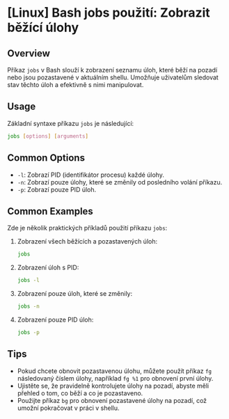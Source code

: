 # [Linux] Bash jobs použití: Zobrazit běžící úlohy

## Overview
Příkaz `jobs` v Bash slouží k zobrazení seznamu úloh, které běží na pozadí nebo jsou pozastavené v aktuálním shellu. Umožňuje uživatelům sledovat stav těchto úloh a efektivně s nimi manipulovat.

## Usage
Základní syntaxe příkazu `jobs` je následující:

```bash
jobs [options] [arguments]
```

## Common Options
- `-l`: Zobrazí PID (identifikátor procesu) každé úlohy.
- `-n`: Zobrazí pouze úlohy, které se změnily od posledního volání příkazu.
- `-p`: Zobrazí pouze PID úloh.

## Common Examples
Zde je několik praktických příkladů použití příkazu `jobs`:

1. Zobrazení všech běžících a pozastavených úloh:
   ```bash
   jobs
   ```

2. Zobrazení úloh s PID:
   ```bash
   jobs -l
   ```

3. Zobrazení pouze úloh, které se změnily:
   ```bash
   jobs -n
   ```

4. Zobrazení pouze PID úloh:
   ```bash
   jobs -p
   ```

## Tips
- Pokud chcete obnovit pozastavenou úlohu, můžete použít příkaz `fg` následovaný číslem úlohy, například `fg %1` pro obnovení první úlohy.
- Ujistěte se, že pravidelně kontrolujete úlohy na pozadí, abyste měli přehled o tom, co běží a co je pozastaveno.
- Použijte příkaz `bg` pro obnovení pozastavené úlohy na pozadí, což umožní pokračovat v práci v shellu.